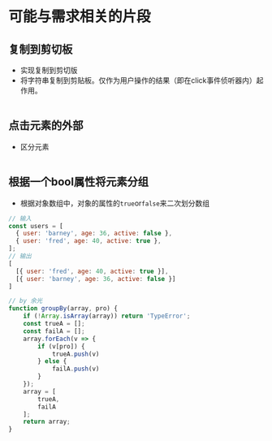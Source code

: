 # 可能与需求相关的片段

## 复制到剪切板

* 实现复制到剪切版
* 将字符串复制到剪贴板。仅作为用户操作的结果（即在click事件侦听器内）起作用。

```js

```

## 点击元素的外部

* 区分元素

```js

```


## 根据一个bool属性将元素分组

* 根据对象数组中，对象的属性的`true`or`false`来二次划分数组

```js
// 输入
const users = [
  { user: 'barney', age: 36, active: false },
  { user: 'fred', age: 40, active: true },
];
// 输出
[
  [{ user: 'fred', age: 40, active: true }],
  [{ user: 'barney', age: 36, active: false }]
]

// by 余光
function groupBy(array, pro) {
    if (!Array.isArray(array)) return 'TypeError';
    const trueA = [];
    const failA = [];
    array.forEach(v => {
        if (v[pro]) {
            trueA.push(v)
        } else {
            failA.push(v)
        }
    });
    array = [
        trueA,
        failA
    ];
    return array;
}
```

```js

```